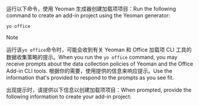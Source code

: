 <span data-ttu-id="6d79d-101">运行以下命令，使用 Yeoman 生成器创建加载项项目：</span><span class="sxs-lookup"><span data-stu-id="6d79d-101">Run the following command to create an add-in project using the Yeoman generator:</span></span> 

```command&nbsp;line
yo office
```

> [!NOTE]
> <span data-ttu-id="6d79d-102">运行该`yo office`命令时，可能会收到有关 Yeoman 和 Office 加载项 CLI 工具的数据收集策略的提示。</span><span class="sxs-lookup"><span data-stu-id="6d79d-102">When you run the `yo office` command, you may receive prompts about the data collection policies of Yeoman and the Office Add-in CLI tools.</span></span> <span data-ttu-id="6d79d-103">根据你的需要，使用提供的信息来响应提示。</span><span class="sxs-lookup"><span data-stu-id="6d79d-103">Use the information that's provided to respond to the prompts as you see fit.</span></span>

<span data-ttu-id="6d79d-104">出现提示时，请提供以下信息以创建加载项项目：</span><span class="sxs-lookup"><span data-stu-id="6d79d-104">When prompted, provide the following information to create your add-in project:</span></span>
